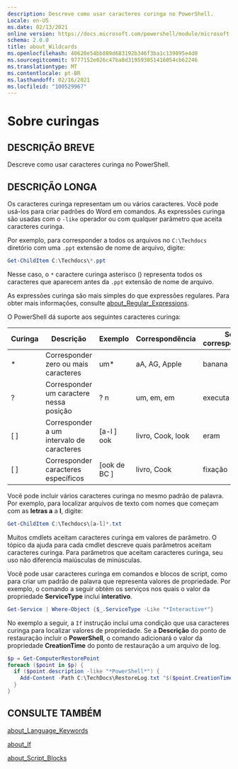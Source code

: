 ```yaml
---
description: Descreve como usar caracteres curinga no PowerShell.
Locale: en-US
ms.date: 02/13/2021
online version: https://docs.microsoft.com/powershell/module/microsoft.powershell.core/about/about_wildcards?view=powershell-7.2&WT.mc_id=ps-gethelp
schema: 2.0.0
title: about_Wildcards
ms.openlocfilehash: 40620e54bb889d683192b346f3ba1c139895e4d0
ms.sourcegitcommit: 9777152e026c47ba8d319593051416054cb62246
ms.translationtype: MT
ms.contentlocale: pt-BR
ms.lasthandoff: 02/16/2021
ms.locfileid: "100529967"
---
```

# <a name="about-wildcards"></a>Sobre curingas

## <a name="short-description"></a>DESCRIÇÃO BREVE

Descreve como usar caracteres curinga no PowerShell.

## <a name="long-description"></a>DESCRIÇÃO LONGA

Os caracteres curinga representam um ou vários caracteres. Você pode usá-los para criar padrões do Word em comandos. As expressões curinga são usadas com o `-like` operador ou com qualquer parâmetro que aceita caracteres curinga.

Por exemplo, para corresponder a todos os arquivos no `C:\Techdocs` diretório com uma `.ppt` extensão de nome de arquivo, digite:

```powershell
Get-ChildItem C:\Techdocs\*.ppt
```

Nesse caso, o `*` caractere curinga asterisco () representa todos os caracteres que aparecem antes da `.ppt` extensão de nome de arquivo.

As expressões curinga são mais simples do que expressões regulares. Para obter mais informações, consulte [about_Regular_Expressions](./about_Regular_Expressions.md).

O PowerShell dá suporte aos seguintes caracteres curinga:

|Curinga|Descrição               |Exemplo |Correspondência        |Sem correspondência|
|--------|--------------------------|--------|-------------|--------|
|\*      |Corresponder zero ou mais caracteres | um\*  | aA, AG, Apple | banana |
|?       |Corresponder um caractere nessa posição | ? n | um, em, em | executa |
|\[ \]   |Corresponder a um intervalo de caracteres | \[a-l \] ook | livro, Cook, look | eram |
|\[ \]   |Corresponder caracteres específicos | \[ook de BC \] | livro, Cook | fixação |

Você pode incluir vários caracteres curinga no mesmo padrão de palavra. Por exemplo, para localizar arquivos de texto com nomes que começam com as **letras a** a **l**, digite:

```powershell
Get-ChildItem C:\Techdocs\[a-l]*.txt
```

Muitos cmdlets aceitam caracteres curinga em valores de parâmetro. O tópico da ajuda para cada cmdlet descreve quais parâmetros aceitam caracteres curinga. Para parâmetros que aceitam caracteres curinga, seu uso não diferencia maiúsculas de minúsculas.

Você pode usar caracteres curinga em comandos e blocos de script, como para criar um padrão de palavra que representa valores de propriedade. Por exemplo, o comando a seguir obtém os serviços nos quais o valor da propriedade **ServiceType** inclui **interativo**.

```powershell
Get-Service | Where-Object {$_.ServiceType -Like "*Interactive*"}
```

No exemplo a seguir, a `If` instrução inclui uma condição que usa caracteres curinga para localizar valores de propriedade. Se a **Descrição** do ponto de restauração incluir o **PowerShell**, o comando adicionará o valor da propriedade **CreationTime** do ponto de restauração a um arquivo de log.

```powershell
$p = Get-ComputerRestorePoint
foreach ($point in $p) {
  if ($point.description -like "*PowerShell*") {
    Add-Content -Path C:\TechDocs\RestoreLog.txt "$($point.CreationTime)"
  }
}
```

## <a name="see-also"></a>CONSULTE TAMBÉM

[about_Language_Keywords](about_Language_Keywords.md)

[about_If](about_If.md)

[about_Script_Blocks](about_Script_Blocks.md)

